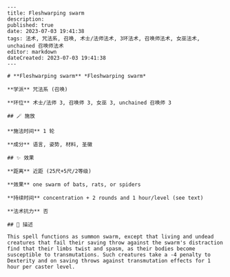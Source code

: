 
    ---
    title: Fleshwarping swarm
    description: 
    published: true
    date: 2023-07-03 19:41:38
    tags: 法术, 咒法系, 召唤, 术士/法师法术, 3环法术, 召唤师法术, 女巫法术, unchained 召唤师法术
    editor: markdown
    dateCreated: 2023-07-03 19:41:38
    ---

    # **Fleshwarping swarm** *Fleshwarping swarm*

    **学派** 咒法系 (召唤) 

    **环位** 术士/法师 3, 召唤师 3, 女巫 3, unchained 召唤师 3

    ## 🪄 施放

    **施法时间** 1 轮

    **成分** 语言, 姿势, 材料, 圣徽

    ## ✨ 效果  

    **距离** 近距 (25尺+5尺/2等级) 

    **效果** one swarm of bats, rats, or spiders 

    **持续时间** concentration + 2 rounds and 1 hour/level (see text) 

    **法术抗力** 否

    ## 📖 描述

    This spell functions as summon swarm, except that living and undead creatures that fail their saving throw against the swarm's distraction find that their limbs twist and spasm, as their bodies become susceptible to transmutations. Such creatures take a -4 penalty to Dexterity and on saving throws against transmutation effects for 1 hour per caster level.
    